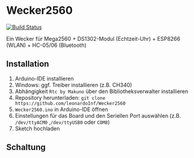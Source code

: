 # Wecker2560
[![Build Status](https://travis-ci.org/leonardoInf/Wecker2560.svg?branch=master)](https://travis-ci.org/leonardoInf/Wecker2560)


Ein Wecker für Mega2560 + DS1302-Modul (Echtzeit-Uhr) + ESP8266 (WLAN) + HC-05/06 (Bluetooth)

## Installation
1. Arduino-IDE installieren
2. Windows: ggf. Treiber installieren (z.B. CH340)
3. Abhängigkeit ``Rtc by Makuno`` über den Bibliotheksverwalter installieren
4. Repository herunterladen: ``git clone https://github.com/leonardoInf/Wecker2560 ``
5. ``Wecker2560.ino`` in Arduino-IDE öffnen
6. Einstellungen für das Board und den Seriellen Port auswählen (z.B. ``/dev/ttyACM0`` ,``/dev/ttyUSB0`` oder ``COM8``)
7. Sketch hochladen

## Schaltung

[](Wecker/mega2560-wecker_Steckplatine.jpg)





